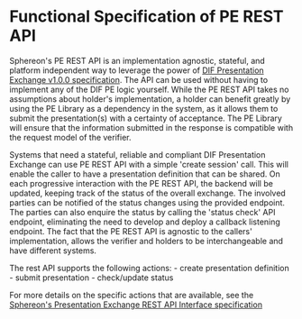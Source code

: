 # Functional Specification of PE REST API

Sphereon's PE REST API is an implementation agnostic, stateful, and platform independent way to leverage the power of [DIF Presentation Exchange v1.0.0 specification](https://identity.foundation/presentation-exchange/). The API can be used without having to implement any of the DIF PE logic yourself. While the PE REST API takes no assumptions about holder's implementation, a holder can benefit greatly by using the PE Library as a dependency in the system, as it allows them to submit the presentation(s) with a certainty of acceptance. The PE Library will ensure that the information submitted in the response is compatible with the request model of the verifier.

Systems that need a stateful, reliable and compliant DIF Presentation Exchange can use PE REST API with a simple 'create session' call. This will enable the caller to have a presentation definition that can be shared. On each progressive interaction with the PE REST API, the backend will be updated, keeping track of the status of the overall exchange. The involved parties can be notified of the status changes using the provided endpoint. The parties can also enquire the status by calling the 'status check' API endpoint, eliminating the need to develop and deploy a callback listening endpoint. The fact that the PE REST API is agnostic to the callers' implementation, allows the verifier and holders to be interchangeable and have different systems.

The rest API supports the following actions:
    - create presentation definition
    - submit presentation
    - check/update status

For more details on the specific actions that are available, see the [Sphereon's Presentation Exchange REST API Interface specification](../interface_specifications/pe_openapi/interface_specification_of_pe_openapi_spec_component.md)
